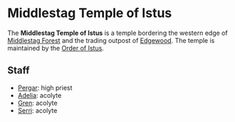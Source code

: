 # Middlestag Temple of Istus

The **Middlestag Temple of Istus** is a temple bordering the western edge of [Middlestag Forest](../../../mote/esterfell/lenya/middlestag-forest) and the trading outpost of [Edgewood](edgewood.md). The temple is maintained by the [Order of Istus](../../../organizations/order-of-istus).

## Staff

- [Pergar](../citizenry/pergar.md): high priest
- [Adelia](../citizenry/adelia.md): acolyte
- [Gren](../citizenry/gren.md): acolyte
- [Serri](../citizenry/serri.md): acolyte
